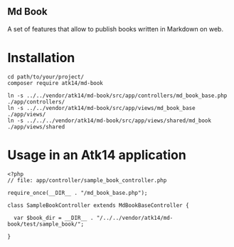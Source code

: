 Md Book
-------

A set of features that allow to publish books written in Markdown on web.

Installation
============

    cd path/to/your/project/
    composer require atk14/md-book

    ln -s ../../vendor/atk14/md-book/src/app/controllers/md_book_base.php ./app/controllers/
    ln -s ../../vendor/atk14/md-book/src/app/views/md_book_base ./app/views/
    ln -s ../../../vendor/atk14/md-book/src/app/views/shared/md_book ./app/views/shared

Usage in an Atk14 application
=============================

    <?php
    // file: app/controller/sample_book_controller.php

    require_once(__DIR__ . "/md_book_base.php");

    class SampleBookController extends MdBookBaseController {

      var $book_dir = __DIR__ . "/../../vendor/atk14/md-book/test/sample_book/";

    }

[//]: # ( vim: set ts=2 et: )
